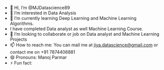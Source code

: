 - 👋 Hi, I’m @MJDatascience89
- 👀 I’m interested in Data Analysis
- 🌱 I’m currently learning Deep Learning  and Machine  Learning Algorithms.
- I have completed Data analyst as well Machine Learning Course.
- 💞️ I’m looking to collaborate or job on Data analyst and Machine Learning Projects
- 📫 How to reach me: You can mail me at jiya.datascience@gmail.com or contact me on +91 7874406881 
- 😄 Pronouns: Manoj Parmar 
- ⚡ Fun fact: 

<!---
MJDatascience89/MJDatascience89 is a ✨ special ✨ repository because its `README.md` (this file) appears on your GitHub profile.
You can click the Preview link to take a look at your changes.
--->
